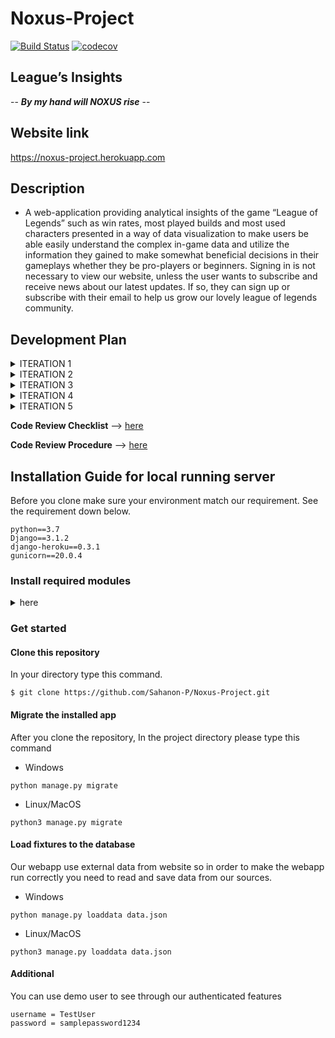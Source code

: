# Noxus-Project
[![Build Status](https://travis-ci.com/Sahanon-P/Noxus-Project.svg?branch=master)](https://travis-ci.com/Sahanon-P/Noxus-Project) [![codecov](https://codecov.io/gh/Sahanon-P/Noxus-Project/branch/main/graph/badge.svg?token=9E9RDXQ58A)](https://codecov.io/gh/Sahanon-P/Noxus-Project)
## League’s Insights

   -- ***By my hand will NOXUS rise*** --

## Website link

<https://noxus-project.herokuapp.com>

## Description 
             
   - A web-application providing analytical insights of the game “League of Legends” such as win rates, most played builds and most used characters presented in a way of data visualization to make users be able easily understand the complex in-game data and utilize the information they gained to make somewhat beneficial decisions in their gameplays whether they be pro-players or beginners.
Signing in is not necessary to view our website, unless the user wants to subscribe and receive news about our latest updates. If so, they can sign up or subscribe with their email to help us grow our lovely league of legends community.

## Development Plan

<details>
  <summary> ITERATION 1 </summary>
  <p> 

#### PRIORITY
1. Proposal [Single mode + Review]
2. Wiki [Single player]
3. Project Task board [Single player]
4. index.html [1-2 player]
	- Contact us [Single mode]
	- Blank champion page [Single mode]
5. CSS stylesheet[Co-op]
6. Server[Deploy]

#### GOAL
1. Create Homepage and Contact us.
2. Manage Wiki and Readme.

#### FEATURES
1. Home page.
2. Contact Us page.

#### ACCEPTANCE CRITERIA
1. Home page working and stable.
2. Wiki look good and easy to read.

</p>
  </details>

<details>
  <summary> ITERATION 2 </summary>
  <p> 

#### PRIORITY
1. Find data sources
2. Mine data
3. Search bar function
4. Github page availability
5. Improves Home page

#### GOAL
1. Readable champions data.
2. Search bar.
3. Improved Home page.

#### FEATURES
1. json data.
2. Search function

#### ACCEPTANCE CRITERIA
1. Available data for next iteration.

</p>
  </details>

<details>
  <summary> ITERATION 3 </summary>
  <p> 

#### PRIORITY
1. Models Planning
2. Champion Class
3. Contact us Page
4. User experience report.
5. GUI improvement according to UX.

#### GOAL
1. Contact us Page.
2. Improves designs of GUI.
3. Viable Models for database.

#### FEATURES
1. Contact_us.html

#### ACCEPTANCE CRITERIA
1. Working Contact us Page.
2. Possibly improved GUI.
3. Finished Models class.

</p>
  </details>
  
  <details>
  <summary> ITERATION 4 </summary>
  <p> 

#### PRIORITY
1. Viable Models for database.
2. Web app model.

#### GOAL
1. Contact us Page.
2. Home page.
3. Viable Models for database.

#### FEATURES
1. Index.html.
2. Contact_us.html.

#### ACCEPTANCE CRITERIA
1. Working contact us and home page.
2. Working Model data base for web app.

</p>
  </details>

<details>
  <summary> ITERATION 5 </summary>
  <p> 

#### PRIORITY
1. Continue database models.
2. Merging all page together. 
3. Admin logging.

#### GOAL
1. Merging all page.
2. Viable Models for database.

#### FEATURES
1. Admin login

#### ACCEPTANCE CRITERIA
1. Working Web application.
2. Working admin page.
3. Working admin logging
4. Finished Models class.

  </p>
</details>
  
**Code Review Checklist** --> [here](../../wiki/Checklist)

**Code Review Procedure** --> [here](../../wiki/Procedure)


## Installation Guide for local running server
Before you clone make sure your environment match our requirement. See the requirement down below.    
```
python==3.7
Django==3.1.2
django-heroku==0.3.1
gunicorn==20.0.4
```

</p>
  </details>
 
### Install required modules
<details>
  <summary> here </summary>
  <p> 
  
#### Upgrade pip to the lastest version   
- Windows
```shell
python -m pip install --upgrade pip
```
- Linux/MacOS
```shell
python3 -m pip install --upgrade pip
```

#### Install Django
- Windows
```shell
python -m pip install django==3.1.2
```
- Linux/MacOS
```shell
python3 -m pip install django==3.1.2
```

#### Install Gunicorn
- Windows
```shell
python -m pip install gunicorn==20.0.4
```
- Linux/MacOS
```shell
python3 -m pip install gunicorn==20.0.4
```

#### Install Django-Heroku
- Windows
```shell
python -m pip install django-heroku==0.3.1
```
- Linux/MacOS
```shell
python3 -m pip install django-heroku==0.3.1
```

  </p>
</details>

### Get started    
#### Clone this repository
In your directory type this command.    
```shell
$ git clone https://github.com/Sahanon-P/Noxus-Project.git  
```

#### Migrate the installed app
After you clone the repository, In the project directory please type this command    
- Windows
```shell
python manage.py migrate
```
- Linux/MacOS
```shell
python3 manage.py migrate
``` 

#### Load fixtures to the database
Our webapp use external data from website so in order to make the webapp run correctly you need to read and save data from our sources.      

- Windows
```shell
python manage.py loaddata data.json
```
- Linux/MacOS
```shell
python3 manage.py loaddata data.json
``` 

#### Additional
You can use demo user to see through our authenticated features    
```
username = TestUser
password = samplepassword1234
```
